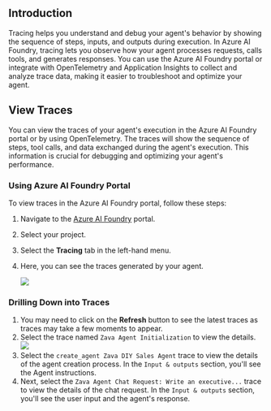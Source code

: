 ## Introduction

Tracing helps you understand and debug your agent's behavior by showing the sequence of steps, inputs, and outputs during execution. In Azure AI Foundry, tracing lets you observe how your agent processes requests, calls tools, and generates responses. You can use the Azure AI Foundry portal or integrate with OpenTelemetry and Application Insights to collect and analyze trace data, making it easier to troubleshoot and optimize your agent.

<!-- ## Lab Exercise

=== "Python"

      1. Open the `app.py` file.
      2. Change the `AZURE_TELEMETRY_ENABLED` variable to `True` to enable tracing:

         ```python
         AZURE_TELEMETRY_ENABLED = True
         ```

        !!! info "Note"
            This setting enables telemetry for your agent. In the `initialize` function in `app.py`, the telemetry client is configured to send data to Azure Monitor.

            ```python
             if AZURE_TELEMETRY_ENABLED:
                 configure_azure_monitor(connection_string=await self.project_client.telemetry.get_connection_string())
            ```         

=== "C#"

      tbd -->

<!-- ## Run the Agent App

1. Press <kbd>F5</kbd> to run the app.
2. Select **Preview in Editor** to open the agent app in a new editor tab.

### Start a Conversation with the Agent

Copy and paste the following prompt into the agent app to start a conversation:

```plaintext
Write an executive report that analysis the top 5 product categories and compares performance of the online store verses the average for the physical stores.
``` -->

## View Traces

You can view the traces of your agent's execution in the Azure AI Foundry portal or by using OpenTelemetry. The traces will show the sequence of steps, tool calls, and data exchanged during the agent's execution. This information is crucial for debugging and optimizing your agent's performance.

### Using Azure AI Foundry Portal

To view traces in the Azure AI Foundry portal, follow these steps:

1. Navigate to the [Azure AI Foundry](https://ai.azure.com/) portal.
2. Select your project.
3. Select the **Tracing** tab in the left-hand menu.
4. Here, you can see the traces generated by your agent.

   ![](media/ai-foundry-tracing.png)

### Drilling Down into Traces

1. You may need to click on the **Refresh** button to see the latest traces as traces may take a few moments to appear.
2. Select the trace named `Zava Agent Initialization` to view the details.
   ![](media/ai-foundry-trace-agent-init.png)
3. Select the `create_agent Zava DIY Sales Agent` trace to view the details of the agent creation process. In the `Input & outputs` section, you'll see the Agent instructions.
4. Next, select the `Zava Agent Chat Request: Write an executive...` trace to view the details of the chat request. In the `Input & outputs` section, you'll see the user input and the agent's response.

<!-- https://learn.microsoft.com/en-us/azure/ai-foundry/how-to/continuous-evaluation-agents -->